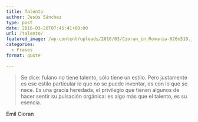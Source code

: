 ```yaml
---
title: Talento
author: Jesús Sánchez
type: post
date: 2016-03-20T07:45:41+00:00
url: /talento/
featured_image: /wp-content/uploads/2016/03/Cioran_in_Romania-626x510.jpg
categories:
  - Frases
format: quote

---
```

> Se dice: fulano no tiene talento, sólo tiene un estilo. Pero justamente es ese estilo particular lo que no se puede inventar, es con lo que se nace. Es una gracia heredada, el privilegio que tienen algunos de hacer sentir su pulsación orgánica: es algo más que el talento, es su esencia.

Emil Cioran